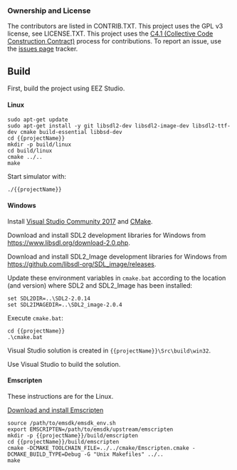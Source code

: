 ### Ownership and License

The contributors are listed in CONTRIB.TXT. This project uses the GPL v3 license, see LICENSE.TXT.
This project uses the [C4.1 (Collective Code Construction Contract)](http://rfc.zeromq.org/spec:22) process for contributions.
To report an issue, use the [issues page](https://github.com/eez-open/eez-flow-template-stm32f469i-disco/issues) tracker.

## Build

First, build the project using EEZ Studio.

#### Linux

```
sudo apt-get update
sudo apt-get install -y git libsdl2-dev libsdl2-image-dev libsdl2-ttf-dev cmake build-essential libbsd-dev
cd {{projectName}}
mkdir -p build/linux
cd build/linux
cmake ../..
make
```

Start simulator with:

```
./{{projectName}}
```


#### Windows

Install [Visual Studio Community 2017](https://visualstudio.microsoft.com/downloads/) and [CMake](https://cmake.org/install/).

Download and install SDL2 development libraries for Windows from https://www.libsdl.org/download-2.0.php. 

Download and install SDL2_Image development libraries for Windows from https://github.com/libsdl-org/SDL_image/releases.

Update these environment variables in `cmake.bat` according to the location (and version) where SDL2 and SDL2_Image has been installed:

```
set SDL2DIR=..\SDL2-2.0.14
set SDL2IMAGEDIR=..\SDL2_image-2.0.4
```

Execute `cmake.bat`:

```
cd {{projectName}}
.\cmake.bat
```

Visual Studio solution is created in `{{projectName}}\Src\build\win32`.

Use Visual Studio to build the solution.

#### Emscripten

These instructions are for the Linux.

[Download and install Emscripten](https://emscripten.org/docs/getting_started/downloads.html)

```
source /path/to/emsdk/emsdk_env.sh
export EMSCRIPTEN=/path/to/emsdk/upstream/emscripten
mkdir -p {{projectName}}/build/emscripten
cd {{projectName}}/build/emscripten
cmake -DCMAKE_TOOLCHAIN_FILE=../../cmake/Emscripten.cmake -DCMAKE_BUILD_TYPE=Debug -G "Unix Makefiles" ../..
make
```
